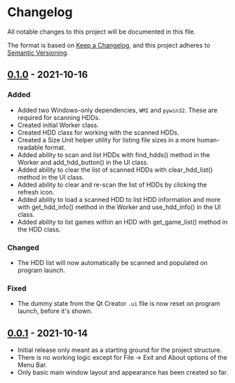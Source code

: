 # Changelog

All notable changes to this project will be documented in this file.

The format is based on [Keep a Changelog](https://keepachangelog.com/en/1.0.0/),
and this project adheres to [Semantic Versioning](https://semver.org/spec/v2.0.0.html).

## [0.1.0] - 2021-10-16

### Added

- Added two Windows-only dependencies, `WMI` and `pywin32`. These are required for scanning HDDs.
- Created initial Worker class.
- Created HDD class for working with the scanned HDDs.
- Created a Size Unit helper utility for listing file sizes in a more human-readable format.
- Added ability to scan and list HDDs with find_hdds() method in the Worker and add_hdd_button() in the UI class.
- Added ability to clear the list of scanned HDDs with clear_hdd_list() method in the UI class.
- Added ability to clear and re-scan the list of HDDs by clicking the refresh icon.
- Added ability to load a scanned HDD to list HDD information and more with get_hdd_info() method in the Worker and
  use_hdd_info() in the UI class.
- Added ability to list games within an HDD with get_game_list() method in the HDD class.

### Changed

- The HDD list will now automatically be scanned and populated on program launch.

### Fixed

- The dummy state from the Qt Creator `.ui` file is now reset on program launch, before it's shown.

## [0.0.1] - 2021-10-14

- Initial release only meant as a starting ground for the project structure.
- There is no working logic except for File -> Exit and About options of the Menu Bar.
- Only basic main window layout and appearance has been created so far.

[0.1.0]: https://github.com/rlaphoenix/hdlg/releases/tag/v0.1.0
[0.0.1]: https://github.com/rlaphoenix/hdlg/releases/tag/v0.0.1
